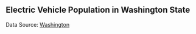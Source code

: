 ## Electric Vehicle Population in Washington State

Data Source: [Washington](https://catalog.data.gov/dataset/electric-vehicle-population-data)